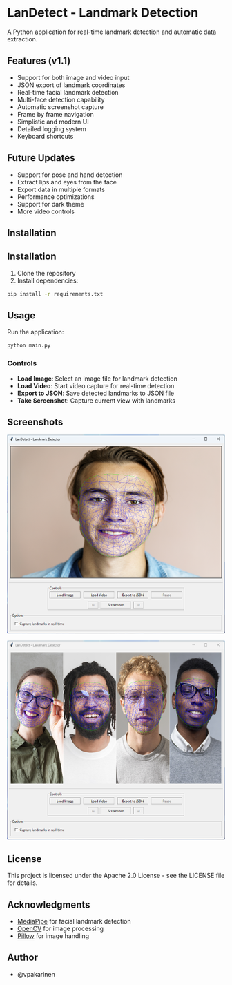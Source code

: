 # LanDetect - Landmark Detection

A Python application for real-time landmark detection and automatic data extraction.

## Features (v1.1)

- Support for both image and video input
- JSON export of landmark coordinates
- Real-time facial landmark detection
- Multi-face detection capability
- Automatic screenshot capture
- Frame by frame navigation
- Simplistic and modern UI
- Detailed logging system
- Keyboard shortcuts

## Future Updates

- Support for pose and hand detection
- Extract lips and eyes from the face
- Export data in multiple formats
- Performance optimizations
- Support for dark theme
- More video controls

## Installation

## Installation
1. Clone the repository
2. Install dependencies:
```bash
pip install -r requirements.txt
```

## Usage
Run the application:
```bash
python main.py
```

### Controls

- **Load Image**: Select an image file for landmark detection
- **Load Video**: Start video capture for real-time detection
- **Export to JSON**: Save detected landmarks to JSON file
- **Take Screenshot**: Capture current view with landmarks

## Screenshots

![Example 1](screenshots/Screenshot02-20-202516.39.10.png)

![Example 2](screenshots/Screenshot02-20-202516.37.30.png)

## License

This project is licensed under the Apache 2.0 License - see the LICENSE file for details.

## Acknowledgments

- [MediaPipe](https://mediapipe.dev/) for facial landmark detection
- [OpenCV](https://opencv.org/) for image processing
- [Pillow](https://pillow.readthedocs.io/en/stable/) for image handling

## Author
- @vpakarinen
